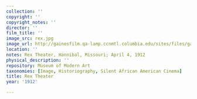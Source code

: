 ```yaml
---
collection: ''
copyright: ''
copyright_notes: ''
director: ''
film_title: ''
image_src: rex.jpg
image_url: http://gainesfilm.qa-lamp.ccnmtl.columbia.edu/sites/files/gainesfilm/images/rex.jpg
location: ''
notes: Rex Theater, Hannibal, Missouri; April 4, 1912
physical_description: ''
repository: Museum of Modern Art
taxonomies: [Image, Historiography, Silent African American Cinema]
title: Rex Theater
year: '1912'

---
```

